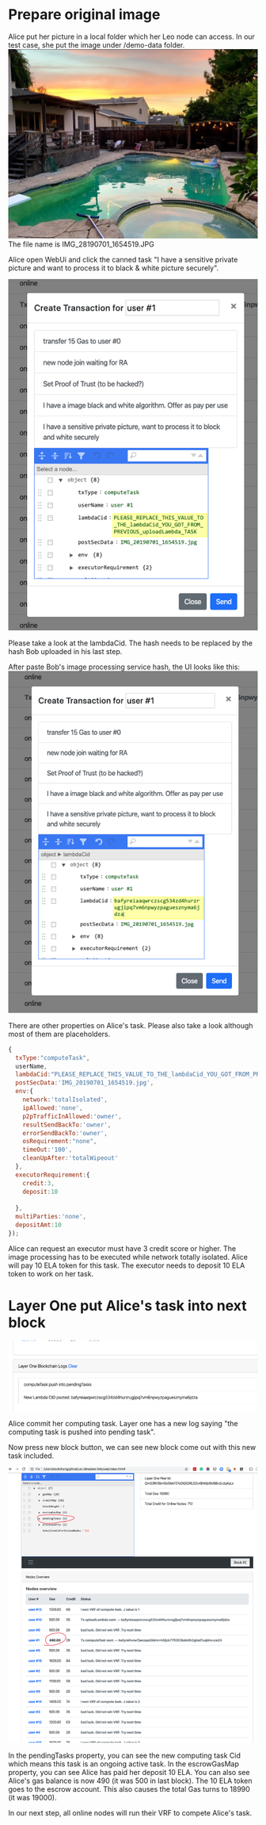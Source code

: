 # Prepare original image
Alice put her picture in a local folder which her Leo node can access. In our test case, she put the image under /demo-data folder. 
![Alice Original Color Picture](./images/AliceOriginalPicture.jpg)
The file name is IMG_28190701_1654519.JPG

Alice open WebUi and click the canned task "I have a sensitive private picture and want to process it to black & white picture securely".

![Alice create a compute task](./images/AliceCreateTask.png)

Please take a look at the lambdaCid. The hash needs to be replaced by the hash Bob uploaded in his last step.

After paste Bob's image processing service hash, the UI looks like this:
![Pasted Bob task hash](./images/ReplaceWithBobTaskHash.png)

There are other properties on Alice's task. Please also take a look although most of them are placeholders.
```js
{
  txType:"computeTask",
  userName,
  lambdaCid:"PLEASE_REPLACE_THIS_VALUE_TO_THE_lambdaCid_YOU_GOT_FROM_PREVIOUS_uploadLambda_TASK",
  postSecData:'IMG_20190701_1654519.jpg',
  env:{
    network:'totalIsolated',
    ipAllowed:'none',
    p2pTrafficInAllowed:'owner',
    resultSendBackTo:'owner',
    errorSendBackTo:'owner',
    osRequirement:"none",
    timeOut:'100',
    cleanUpAfter:'totalWipeout'
  },
  executorRequirement:{
    credit:3,
    deposit:10

  },
  multiParties:'none',
  depositAmt:10
});
```
Alice can request an executor must have 3 credit score or higher. The image processing has to be executed while network totally isolated. Alice will pay 10 ELA token for this task. The executor needs to deposit 10 ELA token to work on her task. 

# Layer One put Alice's task into next block
![Layer One accepted Alice's task](./images/layerOneAcceptComputeTask.png)

Alice commit her computing task. Layer one has a new log saying "the computing task is pushed into pending task".

Now press new block button, we can see new block come out with this new task included.

![compute Task posted](./images/computeTaskPosted.png)

In the pendingTasks property, you can see the new computing task Cid which means this task is an ongoing active task. In the escrowGasMap property, you can see Alice has paid her deposit 10 ELA. You can also see Alice's gas balance is now 490 (it was 500 in last block). The 10 ELA token goes to the escrow account. This also causes the total Gas turns to 18990 (it was 19000).

In our next step, all online nodes will run their VRF to compete Alice's task.
